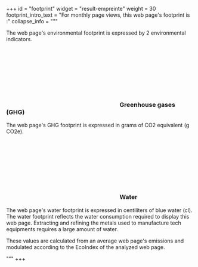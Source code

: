 +++
id = "footprint"
widget = "result-empreinte"
weight = 30
footprint_intro_text = "For <select-inline/> monthly page views, this web page's footprint is :"
collapse_info = """
<p>
The web page's environmental footprint is expressed by 2 environmental indicators.
</p>
<h3 class="h4">
<span class="svg-inline">
    <svg aria-hidden="true">
        <use xlink:href="#icon-cloud"></use>
    </svg>
</span> 
Greenhouse gases (GHG)
</h3> 
<p>
The web page's GHG footprint is expressed in grams of CO2 equivalent (g CO2e).
</p>
<h3 class="h4">
<span class="svg-inline">
    <svg class="svg-inline" aria-hidden="true">
        <use xlink:href="#icon-water-drop"></use>
    </svg>
</span> 
Water
</h3> 
<p>
The web page's water footprint is expressed in centiliters of blue water (cl).
The water footprint reflects the water consumption required to display this web page.
Extracting and refining the metals used to manufacture tech equipments requires a large amount of water.
</p>
<p>
These values are calculated from an average web page's emissions and modulated according to the EcoIndex of the analyzed web page.
</p>
"""
+++
